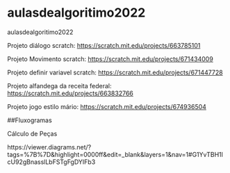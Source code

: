 # aulasdealgoritimo2022
aulasdealgoritimo2022

Projeto diálogo scratch:
https://scratch.mit.edu/projects/663785101

Projeto Movimento scratch:
https://scratch.mit.edu/projects/671434009

Projeto definir variavel scratch:
https://scratch.mit.edu/projects/671447728

Projeto alfandega da receita federal:
https://scratch.mit.edu/projects/663832766

Projeto jogo estilo mário:
https://scratch.mit.edu/projects/674936504

<p> ##Fluxogramas</p>
<p>Cálculo de Peças</p>
<p>https://viewer.diagrams.net/?tags=%7B%7D&highlight=0000ff&edit=_blank&layers=1&nav=1#G1YvTBH1lcU92gBnasslLbFSTgFgDYIFb3</p>
